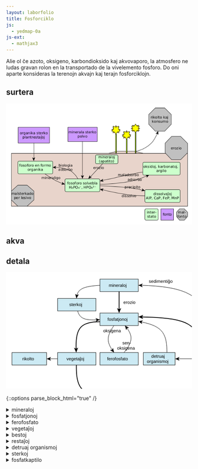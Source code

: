 ```yaml
---
layout: laborfolio
title: Fosforciklo
js:
  - yedmap-0a
js-ext:
  - mathjax3
---
```


<!-- 
https://en.wikipedia.org/wiki/Phosphorus_cycle

detala diagramo:
https://www.spektrum.de/lexikon/biologie-kompakt/phosphorkreislauf/8990
-->

Alie ol ĉe azoto, oksigeno, karbondioksido kaj akvovaporo, la atmosfero ne ludas gravan rolon en la transportado de la vivelemento fosforo. Do oni aparte konsideras la terenojn akvajn kaj terajn fosforciklojn.

## surtera
![forsforciklo surtera](../assets/bld/fosforciklo.png)

## akva

## detala

<script>

// ni ekstraktis el la origina fosforciklo-detala.graphml 
// per relo-biokemio/pro/trf/graphml2model.pl
const eĝoj = {
  "e0": ["n0", "n1" ],
  "e1": ["n1", "n2" ],
  "e10": ["n8", "n1" ],
  "e11": ["n5", "n0" ],
  "e12": ["n0", "n9" ],
  "e13": ["n9", "n1" ],
  "e2": ["n2", "n1" ],
  "e3": ["n1", "n3" ],
  "e4": ["n3", "n4" ],
  "e5": ["n4", "n5" ],
  "e6": ["n5", "n1" ],
  "e7": ["n3", "n6" ],
  "e8": ["n4", "n7" ],
  "e9": ["n5", "n8" ]
}

const rondvojo = [
  '#mineraloj',
  '#fosfato',
  '#plantoj',
  '#bestoj',
  '#restoj',
  '#fosfato'
]

function je_stacio(celo,node) {
  if (celo[0] == '#') {
    // location.hash = celo;
    // fermu ĉiujn malfermitajn sekciojn sed malfermu la celitan...
    for (d of document.querySelectorAll(".sekcio")) {
      if (d.id == celo.substring(1)) {
        d.setAttribute("open","open");
      } else {
        d.removeAttribute("open");
      }
    }
  }
  // post klako sur la stacisildo de la vojmontrilo ni forlasas
  // la mapon kaj iras al la klarigo-sekcio
  if (node && (node.id == 'vm_nun' || node.parentElement.classList.contains("nuna"))) 
    location.href = celo;
}

/*
ĉu ni permesu navigadon ankaŭ per la sagoklavoj...?
ni devos aldoni tabindex al la svg-elemento...:
https://stackoverflow.com/questions/28323977/how-to-listen-keyboard-events-on-svg

*/

let yedmap;

window.onload = () => {
  const yedSvg = document.querySelector("#y\\.node\\.0").closest("svg");
  yedmap = new YedMap(yedSvg,eĝoj,je_stacio);
  yedmap.preparu("#mineraloj",rondvojo);
}
</script>

<style>
  .nuna {
    font-weight: bold;
    stroke-width: 2;
    stroke: #C44;
    stroke-dasharray: 3,2;
  }
  .nuna rect {

    fill: cornflowerblue;
  }
  .vm_nuna {
    stroke-width: 2;
    stroke: #C44;
    font-weight: bold;
  }
</style>

<svg xmlns="http://www.w3.org/2000/svg" xmlns:xlink="http://www.w3.org/1999/xlink" fill-opacity="1" color-rendering="auto" color-interpolation="auto" text-rendering="auto" stroke="black" stroke-linecap="square" width="741" stroke-miterlimit="10" shape-rendering="auto" stroke-opacity="1" fill="black" stroke-dasharray="none" font-weight="normal" stroke-width="1" height="464" font-family="'Dialog'" font-style="normal" stroke-linejoin="miter" font-size="12px" stroke-dashoffset="0" image-rendering="auto">
  <!--Generated by ySVG 2.5-->
  <defs id="genericDefs"/>
  <g>
    <defs id="defs1">
      <clipPath clipPathUnits="userSpaceOnUse" id="clipPath1">
        <path d="M0 0 L741 0 L741 464 L0 464 L0 0 Z"/>
      </clipPath>
      <clipPath clipPathUnits="userSpaceOnUse" id="clipPath2">
        <path d="M-89 19 L652 19 L652 483 L-89 483 L-89 19 Z"/>
      </clipPath>
    </defs>
    <g fill="white" text-rendering="geometricPrecision" shape-rendering="geometricPrecision" transform="translate(89,-19)" stroke="white">
      <rect x="-89" width="741" height="464" y="19" clip-path="url(#clipPath2)" stroke="none"/>
    </g>
    <g id="y.node.0">
      <a target="_blank" xlink:type="simple" xlink:href="#mineraloj" xlink:show="new">
        <g fill="rgb(204,234,244)" text-rendering="geometricPrecision" shape-rendering="geometricPrecision" transform="matrix(1,0,0,1,89,-19)" stroke="rgb(204,234,244)">
          <rect x="165.6" width="104" height="33.84" y="38" stroke="none"/>
        </g>
        <g text-rendering="geometricPrecision" stroke-miterlimit="1.45" shape-rendering="geometricPrecision" transform="matrix(1,0,0,1,89,-19)" stroke-linecap="butt">
          <rect fill="none" x="165.6" width="104" height="33.84" y="38"/>
        </g>
        <g>
          <g text-rendering="geometricPrecision" stroke-miterlimit="1.45" shape-rendering="geometricPrecision" font-family="sans-serif" transform="matrix(1,0,0,1,89,-19)" stroke-linecap="butt">
            <text x="189.4457" xml:space="preserve" y="59.0743" stroke="none">mineraloj</text>
          </g>
        </g>
      </a>
    </g>
    <g id="y.node.1">
      <a target="_blank" xlink:type="simple" xlink:href="#fosfato" xlink:show="new">
        <g fill="rgb(204,234,244)" text-rendering="geometricPrecision" shape-rendering="geometricPrecision" transform="matrix(1,0,0,1,89,-19)" stroke="rgb(204,234,244)">
          <rect x="165.6" width="104" height="33.84" y="130" stroke="none"/>
        </g>
        <g text-rendering="geometricPrecision" stroke-miterlimit="1.45" shape-rendering="geometricPrecision" transform="matrix(1,0,0,1,89,-19)" stroke-linecap="butt">
          <rect fill="none" x="165.6" width="104" height="33.84" y="130"/>
        </g>
        <g>
          <g text-rendering="geometricPrecision" stroke-miterlimit="1.45" shape-rendering="geometricPrecision" font-family="sans-serif" transform="matrix(1,0,0,1,89,-19)" stroke-linecap="butt">
            <text x="186.0707" xml:space="preserve" y="151.0743" stroke="none">fosfatjonoj</text>
          </g>
        </g>
      </a>
    </g>
    <g id="y.node.2">
      <a target="_blank" xlink:type="simple" xlink:href="#ferofosfato" xlink:show="new">
        <g fill="rgb(204,234,244)" text-rendering="geometricPrecision" shape-rendering="geometricPrecision" transform="matrix(1,0,0,1,89,-19)" stroke="rgb(204,234,244)">
          <rect x="165.6" width="104" height="33.84" y="236.96" stroke="none"/>
        </g>
        <g text-rendering="geometricPrecision" stroke-miterlimit="1.45" shape-rendering="geometricPrecision" transform="matrix(1,0,0,1,89,-19)" stroke-linecap="butt">
          <rect fill="none" x="165.6" width="104" height="33.84" y="236.96"/>
        </g>
        <g>
          <g text-rendering="geometricPrecision" stroke-miterlimit="1.45" shape-rendering="geometricPrecision" font-family="sans-serif" transform="matrix(1,0,0,1,89,-19)" stroke-linecap="butt">
            <text x="184.9369" xml:space="preserve" y="258.0343" stroke="none">ferofosfato</text>
          </g>
        </g>
      </a>
    </g>
    <g id="y.node.3">
      <a target="_blank" xlink:type="simple" xlink:href="#plantoj" xlink:show="new">
        <g fill="rgb(204,234,244)" text-rendering="geometricPrecision" shape-rendering="geometricPrecision" transform="matrix(1,0,0,1,89,-19)" stroke="rgb(204,234,244)">
          <rect x="50.64" width="104" height="33.84" y="236.96" stroke="none"/>
        </g>
        <g text-rendering="geometricPrecision" stroke-miterlimit="1.45" shape-rendering="geometricPrecision" transform="matrix(1,0,0,1,89,-19)" stroke-linecap="butt">
          <rect fill="none" x="50.64" width="104" height="33.84" y="236.96"/>
        </g>
        <g>
          <g text-rendering="geometricPrecision" stroke-miterlimit="1.45" shape-rendering="geometricPrecision" font-family="sans-serif" transform="matrix(1,0,0,1,89,-19)" stroke-linecap="butt">
            <text x="74.8636" xml:space="preserve" y="258.0343" stroke="none">vegetaĵoj</text>
          </g>
        </g>
      </a>
    </g>
    <g id="y.node.4">
      <a target="_blank" xlink:type="simple" xlink:href="#bestoj" xlink:show="new">
        <g fill="rgb(204,234,244)" text-rendering="geometricPrecision" shape-rendering="geometricPrecision" transform="matrix(1,0,0,1,89,-19)" stroke="rgb(204,234,244)">
          <rect x="165.6" width="104" height="30" y="343.92" stroke="none"/>
        </g>
        <g text-rendering="geometricPrecision" stroke-miterlimit="1.45" shape-rendering="geometricPrecision" transform="matrix(1,0,0,1,89,-19)" stroke-linecap="butt">
          <rect fill="none" x="165.6" width="104" height="30" y="343.92"/>
        </g>
        <g>
          <g text-rendering="geometricPrecision" stroke-miterlimit="1.45" shape-rendering="geometricPrecision" font-family="sans-serif" transform="matrix(1,0,0,1,89,-19)" stroke-linecap="butt">
            <text x="199.2836" xml:space="preserve" y="363.0743" stroke="none">bestoj</text>
          </g>
        </g>
      </a>
    </g>
    <g id="y.node.5">
      <a target="_blank" xlink:type="simple" xlink:href="#restoj" xlink:show="new">
        <g fill="rgb(204,234,244)" text-rendering="geometricPrecision" shape-rendering="geometricPrecision" transform="matrix(1,0,0,1,89,-19)" stroke="rgb(204,234,244)">
          <rect x="418.36" width="86.2" height="33.84" y="236.96" stroke="none"/>
        </g>
        <g text-rendering="geometricPrecision" stroke-miterlimit="1.45" shape-rendering="geometricPrecision" transform="matrix(1,0,0,1,89,-19)" stroke-linecap="butt">
          <rect fill="none" x="418.36" width="86.2" height="33.84" y="236.96"/>
        </g>
        <g>
          <g text-rendering="geometricPrecision" stroke-miterlimit="1.45" shape-rendering="geometricPrecision" font-family="sans-serif" transform="matrix(1,0,0,1,89,-19)" stroke-linecap="butt">
            <text x="439.1416" xml:space="preserve" y="258.0343" stroke="none">restaĵoj</text>
          </g>
        </g>
      </a>
    </g>
    <g id="y.node.6">
      <a target="_blank" xlink:type="simple" xlink:href="#rikolto" xlink:show="new">
        <g fill="rgb(204,234,244)" text-rendering="geometricPrecision" shape-rendering="geometricPrecision" transform="matrix(1,0,0,1,89,-19)" stroke="rgb(204,234,244)">
          <rect x="-73.36" width="94" height="33.84" y="236.96" stroke="none"/>
        </g>
        <g text-rendering="geometricPrecision" stroke-miterlimit="1.45" shape-rendering="geometricPrecision" transform="matrix(1,0,0,1,89,-19)" stroke-linecap="butt">
          <rect fill="none" x="-73.36" width="94" height="33.84" y="236.96"/>
        </g>
        <g>
          <g text-rendering="geometricPrecision" stroke-miterlimit="1.45" shape-rendering="geometricPrecision" font-family="sans-serif" transform="matrix(1,0,0,1,89,-19)" stroke-linecap="butt">
            <text x="-45.3297" xml:space="preserve" y="258.0343" stroke="none">rikolto</text>
          </g>
        </g>
      </a>
    </g>
    <g id="y.node.7">
      <a target="_blank" xlink:type="simple" xlink:href="#konsumado" xlink:show="new">
        <g fill="rgb(204,234,244)" text-rendering="geometricPrecision" shape-rendering="geometricPrecision" transform="matrix(1,0,0,1,89,-19)" stroke="rgb(204,234,244)">
          <rect x="165.6" width="104" height="30" y="427.42" stroke="none"/>
        </g>
        <g text-rendering="geometricPrecision" stroke-miterlimit="1.45" shape-rendering="geometricPrecision" transform="matrix(1,0,0,1,89,-19)" stroke-linecap="butt">
          <rect fill="none" x="165.6" width="104" height="30" y="427.42"/>
        </g>
        <g>
          <g text-rendering="geometricPrecision" stroke-miterlimit="1.45" shape-rendering="geometricPrecision" font-family="sans-serif" transform="matrix(1,0,0,1,89,-19)" stroke-linecap="butt">
            <text x="182.7221" xml:space="preserve" y="446.5743" stroke="none">konsumado</text>
          </g>
        </g>
      </a>
    </g>
    <g id="y.node.8">
      <a target="_blank" xlink:type="simple" xlink:href="#detruantoj" xlink:show="new">
        <g fill="rgb(204,234,244)" text-rendering="geometricPrecision" shape-rendering="geometricPrecision" transform="matrix(1,0,0,1,89,-19)" stroke="rgb(204,234,244)">
          <rect x="283.36" width="86.2" height="33.84" y="236.96" stroke="none"/>
        </g>
        <g text-rendering="geometricPrecision" stroke-miterlimit="1.45" shape-rendering="geometricPrecision" transform="matrix(1,0,0,1,89,-19)" stroke-linecap="butt">
          <rect fill="none" x="283.36" width="86.2" height="33.84" y="236.96"/>
        </g>
        <g>
          <g text-rendering="geometricPrecision" stroke-miterlimit="1.45" shape-rendering="geometricPrecision" font-family="sans-serif" transform="matrix(1,0,0,1,89,-19)" stroke-linecap="butt">
            <text x="304.9942" xml:space="preserve" y="251.0499" stroke="none">detruaj</text>
            <text x="293.0586" xml:space="preserve" y="265.0187" stroke="none">organismoj</text>
          </g>
        </g>
      </a>
    </g>
    <g id="y.node.9">
      <a target="_blank" xlink:type="simple" xlink:href="#sterko" xlink:show="new">
        <g fill="rgb(204,234,244)" text-rendering="geometricPrecision" shape-rendering="geometricPrecision" transform="matrix(1,0,0,1,89,-19)" stroke="rgb(204,234,244)">
          <rect x="50.64" width="104" height="33.84" y="90.42" stroke="none"/>
        </g>
        <g text-rendering="geometricPrecision" stroke-miterlimit="1.45" shape-rendering="geometricPrecision" transform="matrix(1,0,0,1,89,-19)" stroke-linecap="butt">
          <rect fill="none" x="50.64" width="104" height="33.84" y="90.42"/>
        </g>
        <g>
          <g text-rendering="geometricPrecision" stroke-miterlimit="1.45" shape-rendering="geometricPrecision" font-family="sans-serif" transform="matrix(1,0,0,1,89,-19)" stroke-linecap="butt">
            <text x="82.1908" xml:space="preserve" y="111.4943" stroke="none">sterkoj</text>
          </g>
        </g>
      </a>
    </g>
    <g id="y.node.10">
      <g fill="rgb(153,51,0)" text-rendering="geometricPrecision" shape-rendering="geometricPrecision" transform="matrix(1,0,0,1,89,-19)" stroke="rgb(153,51,0)">
        <path d="M571 467.42 L573.5 83.92 L578.5 83.92 L581 467.42 Z" stroke="none" fill-rule="evenodd"/>
      </g>
      <g text-rendering="geometricPrecision" stroke-miterlimit="1.45" shape-rendering="geometricPrecision" transform="matrix(1,0,0,1,89,-19)" stroke-linecap="butt">
        <path fill="none" d="M571 467.42 L573.5 83.92 L578.5 83.92 L581 467.42 Z" fill-rule="evenodd"/>
      </g>
      <g/>
    </g>
    <g id="y.node.11">
      <a target="_blank" xlink:type="simple" xlink:href="#nun" xlink:show="new">
        <g fill="rgb(153,204,0)" text-rendering="geometricPrecision" shape-rendering="geometricPrecision" transform="matrix(1,0,0,1,89,-19)" stroke="rgb(153,204,0)">
          <rect x="527" y="90.42" width="104" rx="4" ry="4" height="43.5" stroke="none"/>
        </g>
        <g text-rendering="geometricPrecision" stroke-miterlimit="1.45" shape-rendering="geometricPrecision" transform="matrix(1,0,0,1,89,-19)" stroke-linecap="butt">
          <rect x="527" y="90.42" fill="none" width="104" rx="4" ry="4" height="43.5"/>
        </g>
        <g>
          <g text-rendering="geometricPrecision" stroke-miterlimit="1.45" shape-rendering="geometricPrecision" font-family="sans-serif" transform="matrix(1,0,0,1,89,-19)" stroke-linecap="butt">
            <text x="550.8457" xml:space="preserve" y="116.3243" stroke="none">mineraloj</text>
          </g>
        </g>
      </a>
    </g>
    <g id="y.node.12">
      <a target="_blank" xlink:type="simple" xlink:href="#dekstren" xlink:show="new">
        <g fill="rgb(204,255,153)" text-rendering="geometricPrecision" shape-rendering="geometricPrecision" transform="matrix(1,0,0,1,89,-19)" stroke="rgb(204,255,153)">
          <path d="M527 139.55 L626 139.55 L637 156.47 L626 173.39 L527 173.39 L538 156.47 Z" stroke="none" fill-rule="evenodd"/>
        </g>
        <g text-rendering="geometricPrecision" stroke-miterlimit="1.45" shape-rendering="geometricPrecision" transform="matrix(1,0,0,1,89,-19)" stroke-linecap="butt">
          <path fill="none" d="M527 139.55 L626 139.55 L637 156.47 L626 173.39 L527 173.39 L538 156.47 Z" fill-rule="evenodd"/>
        </g>
        <g>
          <g text-rendering="geometricPrecision" stroke-miterlimit="1.45" shape-rendering="geometricPrecision" font-family="sans-serif" transform="matrix(1,0,0,1,89,-19)" stroke-linecap="butt">
            <text x="550.4707" xml:space="preserve" y="160.6243" stroke="none">fosfatjonoj</text>
          </g>
        </g>
      </a>
    </g>
    <g id="y.node.13">
      <a target="_blank" xlink:type="simple" xlink:href="#maldekstren" xlink:show="new">
        <g fill="rgb(204,255,153)" text-rendering="geometricPrecision" shape-rendering="geometricPrecision" transform="matrix(1,0,0,1,89,-19)" stroke="rgb(204,255,153)">
          <path d="M523 179.02 L622 179.02 L611 195.94 L622 212.86 L523 212.86 L512 195.94 Z" stroke="none" fill-rule="evenodd"/>
        </g>
        <g text-rendering="geometricPrecision" stroke-miterlimit="1.45" shape-rendering="geometricPrecision" transform="matrix(1,0,0,1,89,-19)" stroke-linecap="butt">
          <path fill="none" d="M523 179.02 L622 179.02 L611 195.94 L622 212.86 L523 212.86 L512 195.94 Z" fill-rule="evenodd"/>
        </g>
        <g>
          <g text-rendering="geometricPrecision" stroke-miterlimit="1.45" shape-rendering="geometricPrecision" font-family="sans-serif" transform="matrix(1,0,0,1,89,-19)" stroke-linecap="butt">
            <text x="546.5508" xml:space="preserve" y="200.0943" stroke="none">sterkoj</text>
          </g>
        </g>
      </a>
    </g>
    <g id="y.node.14">
      <a target="_blank" xlink:type="simple" xlink:href="#rondvojo" xlink:show="new">
        <g fill="rgb(153,204,0)" text-rendering="geometricPrecision" shape-rendering="geometricPrecision" transform="matrix(1,0,0,1,89,-19)" stroke="rgb(153,204,0)">
          <path d="M517 238.1367 L529 221.2167 L625 221.2167 L637 238.1367 L625 255.0566 L529 255.0566 Z" stroke="none" fill-rule="evenodd"/>
        </g>
        <g text-rendering="geometricPrecision" stroke-miterlimit="1.45" shape-rendering="geometricPrecision" transform="matrix(1,0,0,1,89,-19)" stroke-linecap="butt">
          <path fill="none" d="M517 238.1367 L529 221.2167 L625 221.2167 L637 238.1367 L625 255.0566 L529 255.0566 Z" fill-rule="evenodd"/>
        </g>
        <g/>
        <g>
          <g text-rendering="geometricPrecision" stroke-miterlimit="1.45" shape-rendering="geometricPrecision" font-family="sans-serif" transform="matrix(1,0,0,1,89,-19)" stroke-linecap="butt">
            <text x="545.4707" xml:space="preserve" y="235.3066" stroke="none">fosfatjonoj</text>
            <text x="546.0098" xml:space="preserve" y="249.2753" stroke="none">(rondvojo)</text>
          </g>
        </g>
      </a>
    </g>
    <g id="y.edge.0">
      <g text-rendering="geometricPrecision" stroke-miterlimit="1.45" stroke-width="2" shape-rendering="geometricPrecision" transform="matrix(1,0,0,1,89,-19)" stroke-linecap="butt">
        <path fill="none" d="M217.6 71.84 L217.6 121"/>
        <path d="M217.6 130 L223.225 116.5 L217.6 119.875 L211.975 116.5 Z" stroke="none"/>
      </g>
      <g>
        <g text-rendering="geometricPrecision" stroke-miterlimit="1.45" shape-rendering="geometricPrecision" font-family="sans-serif" transform="matrix(1,0,0,1,89,-19)" stroke-linecap="butt">
          <text x="229.2836" xml:space="preserve" y="105.0743" stroke="none">erozio</text>
        </g>
      </g>
    </g>
    <g id="y.edge.1">
      <g text-rendering="geometricPrecision" stroke-miterlimit="1.45" shape-rendering="geometricPrecision" transform="matrix(1,0,0,1,89,-19)" stroke-linecap="butt">
        <path fill="none" d="M203.529 163.8683 L203.037 164.5556 L199.9239 169.1749 L197.0625 173.7812 L194.5032 178.372 L192.2963 182.9444 L190.4922 187.4961 L189.1412 192.0243 L188.2937 196.5265 L188 201 L188.2937 205.4431 L189.1412 209.8576 L190.4922 214.2461 L192.2963 218.6111 L194.5032 222.9553 L197.0625 227.2812 L199.159 230.4394 L199.2182 230.52"/>
        <path d="M203.8983 237.0082 L200.9333 224.3509 L198.6332 229.709 L192.823 230.2009 Z" stroke="none"/>
      </g>
      <g>
        <g text-rendering="geometricPrecision" stroke-miterlimit="1.45" shape-rendering="geometricPrecision" font-family="sans-serif" transform="matrix(1,0,0,1,89,-19)" stroke-linecap="butt">
          <text x="174.4213" xml:space="preserve" y="181.9787" stroke="none">oksigena</text>
        </g>
      </g>
    </g>
    <g id="y.edge.2">
      <g text-rendering="geometricPrecision" stroke-miterlimit="1.45" shape-rendering="geometricPrecision" transform="matrix(1,0,0,1,89,-19)" stroke-linecap="butt">
        <path fill="none" d="M230.8557 236.9402 L232.8889 234.4444 L236.4314 229.8251 L239.6875 225.2188 L242.5998 220.628 L245.1111 216.0556 L247.1641 211.5039 L248.7014 206.9757 L249.6658 202.4735 L250 198 L249.6658 193.5569 L248.7014 189.1424 L247.1641 184.7539 L245.1111 180.3889 L242.5998 176.0447 L239.6875 171.7188 L238.4484 170.0784 L238.3848 170.0013"/>
        <path d="M233.4079 163.7379 L236.9586 176.2436 L239.0069 170.7842 L244.7879 170.0224 Z" stroke="none"/>
      </g>
      <g>
        <g text-rendering="geometricPrecision" stroke-miterlimit="1.45" shape-rendering="geometricPrecision" font-family="sans-serif" transform="matrix(1,0,0,1,89,-19)" stroke-linecap="butt">
          <text x="226.4244" xml:space="preserve" y="215.1299" stroke="none">sen-</text>
          <text x="212.2916" xml:space="preserve" y="229.0987" stroke="none">oksigena</text>
        </g>
      </g>
    </g>
    <g id="y.edge.3">
      <g text-rendering="geometricPrecision" stroke-miterlimit="1.45" stroke-width="2" shape-rendering="geometricPrecision" transform="matrix(1,0,0,1,89,-19)" stroke-linecap="butt">
        <path fill="none" d="M165.6083 153.3945 L164.0741 153.4074 L156.3048 153.7215 L148.8438 154.3438 L141.7525 155.3358 L135.0926 156.7593 L128.9258 158.6758 L123.3137 161.147 L118.3179 164.2345 L114 168 L110.4012 172.4845 L107.4803 177.647 L105.1758 183.4258 L103.4259 189.7593 L102.1691 196.5858 L101.3438 203.8438 L100.8882 211.4715 L100.7407 219.4074 L100.8398 227.5898 L100.8535 227.991 L100.8583 228.0909"/>
        <path d="M101.1767 237.0853 L106.3205 223.3947 L100.8185 226.9666 L95.0776 223.7927 Z" stroke="none"/>
      </g>
    </g>
    <g id="y.edge.4">
      <g text-rendering="geometricPrecision" stroke-miterlimit="1.45" stroke-width="2" shape-rendering="geometricPrecision" transform="matrix(1,0,0,1,89,-19)" stroke-linecap="butt">
        <path fill="none" d="M101.5462 270.7999 L101.5039 278.0586 L101.6667 286.1481 L102.1107 294.012 L102.9062 301.5938 L104.1237 308.8369 L105.8333 315.6852 L108.1055 322.082 L111.0104 327.9711 L114.6185 333.2959 L119 338 L124.2018 342.0459 L130.1771 345.4711 L136.8555 348.332 L144.1667 350.6852 L152.0404 352.5869 L156.6927 353.4249 L156.7918 353.4381"/>
        <path d="M165.6885 354.7979 L153.1934 347.1977 L155.6797 353.2681 L151.4936 358.3186 Z" stroke="none"/>
      </g>
    </g>
    <g id="y.edge.5">
      <g text-rendering="geometricPrecision" stroke-miterlimit="1.45" stroke-width="2" shape-rendering="geometricPrecision" transform="matrix(1,0,0,1,89,-19)" stroke-linecap="butt">
        <path fill="none" d="M269.6054 358.5937 L279.4453 358.6445 L299.5555 358.5555 L319.0616 358.2062 L337.8125 357.5312 L355.6571 356.4657 L372.4445 354.9445 L388.0234 352.9023 L402.243 350.2743 L414.9523 346.9952 L426 343 L435.2856 338.2452 L442.9097 332.7743 L449.0234 326.6523 L453.7778 319.9445 L457.3238 312.7157 L459.8125 305.0312 L461.395 296.9562 L462.2222 288.5555 L462.4453 279.8945 L462.4426 279.7892 L462.4366 279.6894"/>
        <path d="M462.1981 270.6926 L456.9329 284.337 L462.4665 280.814 L468.179 284.0387 Z" stroke="none"/>
      </g>
    </g>
    <g id="y.edge.6">
      <g text-rendering="geometricPrecision" stroke-miterlimit="1.45" stroke-width="2" shape-rendering="geometricPrecision" transform="matrix(1,0,0,1,89,-19)" stroke-linecap="butt">
        <path fill="none" d="M436.0437 236.99 L436.0185 232.1644 L435.75 223.3984 L435.1482 214.8148 L434.1019 206.4742 L432.5 198.4375 L430.2315 190.7653 L427.1852 183.5185 L423.25 176.7578 L418.3148 170.544 L412.2685 164.9378 L405 160 L396.4352 155.7711 L386.6481 152.2106 L375.75 149.2578 L363.8518 146.8519 L351.0648 144.932 L337.5 143.4375 L323.2685 142.3076 L308.4815 141.4815 L293.25 140.8984 L278.5743 140.5206 L278.4743 140.5188"/>
        <path d="M269.4758 140.3524 L282.8695 146.226 L279.5991 140.5396 L283.0775 134.978 Z" stroke="none"/>
      </g>
    </g>
    <g id="y.edge.11">
      <g text-rendering="geometricPrecision" stroke-miterlimit="1.45" shape-rendering="geometricPrecision" transform="matrix(1,0,0,1,89,-19)" stroke-linecap="butt">
        <path fill="none" d="M461.1797 236.9577 L461.1843 236.5398 L461.2245 220.1933 L460.9766 204.0742 L460.2963 188.2963 L459.0396 172.9732 L457.0625 158.2188 L454.2208 144.1466 L450.3704 130.8704 L445.3672 118.5039 L439.0671 107.1609 L431.3261 96.955 L422 88 L410.9928 80.3717 L398.4005 73.9942 L384.3672 68.7539 L369.037 64.537 L352.5541 61.2299 L335.0625 58.7188 L316.7063 56.8899 L297.6296 55.6296 L277.9766 54.8242 L277.6186 54.8159"/>
        <path d="M269.6207 54.6311 L281.502 59.907 L278.6183 54.8391 L281.7331 49.9097 Z" stroke="none"/>
      </g>
      <g>
        <g text-rendering="geometricPrecision" stroke-miterlimit="1.45" shape-rendering="geometricPrecision" font-family="sans-serif" transform="matrix(1,0,0,1,89,-19)" stroke-linecap="butt">
          <text x="298.2089" xml:space="preserve" y="48.1003" stroke="none">sedimentiĝo</text>
        </g>
      </g>
    </g>
    <g id="y.edge.7">
      <g text-rendering="geometricPrecision" stroke-miterlimit="1.45" shape-rendering="geometricPrecision" transform="matrix(1,0,0,1,89,-19)" stroke-linecap="butt">
        <path fill="none" d="M50.64 253.88 L28.64 253.88"/>
        <path d="M20.64 253.88 L32.64 258.88 L29.64 253.88 L32.64 248.88 Z" stroke="none"/>
      </g>
    </g>
    <g id="y.edge.8">
      <g text-rendering="geometricPrecision" stroke-miterlimit="1.45" shape-rendering="geometricPrecision" transform="matrix(1,0,0,1,89,-19)" stroke-linecap="butt">
        <path fill="none" d="M217.6 373.92 L217.6 419.42"/>
        <path d="M217.6 427.42 L222.6 415.42 L217.6 418.42 L212.6 415.42 Z" stroke="none"/>
      </g>
    </g>
    <g id="y.edge.9">
      <g text-rendering="geometricPrecision" stroke-miterlimit="1.45" shape-rendering="geometricPrecision" transform="matrix(1,0,0,1,89,-19)" stroke-linecap="butt">
        <path fill="none" d="M418.36 253.88 L377.56 253.88"/>
        <path d="M369.56 253.88 L381.56 258.88 L378.56 253.88 L381.56 248.88 Z" stroke="none"/>
      </g>
    </g>
    <g id="y.edge.10">
      <g text-rendering="geometricPrecision" stroke-miterlimit="1.45" shape-rendering="geometricPrecision" transform="matrix(1,0,0,1,89,-19)" stroke-linecap="butt">
        <path fill="none" d="M347.3093 236.935 L347.3125 236.7269 L347.2734 229.2031 L347 221.8148 L346.4141 214.6071 L345.4375 207.625 L343.9922 200.9138 L342 194.5185 L339.3828 188.4844 L336.0625 182.8565 L331.9609 177.68 L327 173 L321.1276 168.8466 L314.3958 165.1898 L306.8828 161.9844 L298.6667 159.1852 L289.8255 156.7471 L280.4375 154.625 L277.4478 154.0635 L277.349 154.0478"/>
        <path d="M269.4817 152.5968 L280.3758 159.6904 L278.3324 154.2292 L282.1895 149.8562 Z" stroke="none"/>
      </g>
    </g>
    <g id="y.edge.12">
      <g text-rendering="geometricPrecision" stroke-miterlimit="1.45" shape-rendering="geometricPrecision" transform="matrix(1,0,0,1,89,-19)" stroke-linecap="butt">
        <path fill="none" d="M165.5897 54.9347 L160.4062 55.2188 L152.0404 55.8827 L144.1667 56.7593 L136.8555 57.8789 L130.1771 59.272 L124.2018 60.9689 L119 63 L114.6185 65.3856 L111.0104 68.1053 L108.1055 71.1289 L105.8333 74.4259 L104.1237 77.966 L102.9062 81.7188 L102.7467 82.5081 L102.7369 82.6076"/>
        <path d="M101.6261 90.5301 L108.2438 79.3406 L102.8757 81.6173 L98.3407 77.9521 Z" stroke="none"/>
      </g>
    </g>
    <g id="y.edge.13">
      <g text-rendering="geometricPrecision" stroke-miterlimit="1.45" shape-rendering="geometricPrecision" transform="matrix(1,0,0,1,89,-19)" stroke-linecap="butt">
        <path fill="none" d="M105.0079 124.2647 L105.5127 126.1045 L106.75 129.5625 L108.2789 132.8226 L110.1481 135.8519 L112.4062 138.6172 L115.1019 141.0856 L118.2836 143.2242 L122 145 L126.2836 146.3909 L131.1019 147.419 L136.4062 148.1172 L142.1481 148.5185 L148.2789 148.656 L154.75 148.5625 L157.6021 148.4396 L157.7019 148.4331"/>
        <path d="M165.6902 148.0001 L153.4371 143.6569 L156.7034 148.4872 L153.9784 153.6423 Z" stroke="none"/>
      </g>
    </g>
  </g>
</svg>




{::options parse_block_html="true" /}

<details class="sekcio" id="mineraloj">
  <summary markdown="span">
  mineraloj
</summary>

Fosforhavaj mineraloj estas unuavice apatitoj, grupo de mineraloj kun ĝeneraligita formulo:
$$\ce{Ca5[(F,Cl,OH)|(PO4)3]}$$.
Ili formiĝas en magmo aŭ per sedimentiĝo de organika materialo.

Ostoĉeloj povas produkti el kalciaj kaj fosfataj jonoj la mineralon hidroksilapatito:
$$\ce{Ca5[OH|(PO4)3]}$$.
Tiel ostoj enhavas ĝin je duono, dentoj eĉ pli.  

Oni minas apatiton i.a. por produktado de mineralaj [sterkoj](#sterkoj). 
Erozio kaj vetero dissolvas la mineralon. 
Tiel [fosfato](#fosfato) atingas en la akvon kaj grundon, de kie vegetaĵoj povas enpreni ĝin.


</details>

<details class="sekcio" id="fosfato">
  <summary markdown="span">
  fosfatjonoj
</summary>
xxxx
</details>

<details class="sekcio" id="ferofosfato">
  <summary markdown="span">
  ferofosfato
</summary>
xxxx
</details>

<details class="sekcio" id="plantoj">
  <summary markdown="span">
  vegetaĵoj
</summary>

</details>

<details class="sekcio" id="bestoj">
  <summary markdown="span">
  bestoj
</summary>

</details>

<details class="sekcio" id="restoj">
  <summary markdown="span">
  restaĵoj
</summary>

</details>



<details class="sekcio" id="detruantoj">
  <summary markdown="span">
  detruaj organismoj
</summary>

Detruaj organismoj nutras sin de la restaĵoj, kiujn lasas aliaj: kadavroj, ekrementoj ktp.
<!-- https://de.wikipedia.org/wiki/Saprobiont#/media/Datei:Destruenten_im_Stoffkreislauf.svg -->

</details>

<details class="sekcio" id="sterkoj">
  <summary markdown="span">
  sterkoj
</summary>
... 
</details>

<details class="sekcio" id="fosfatkaptilo">
  <summary markdown="span">
  fosfatkaptilo
</summary>

Se la akvo de lago havas sufiĉe da oksigeno, fosfato sedimentiĝas en formo de $$\ce{Fe(III)PO4}$$. Fosfato en la supro de la lago estas enprenata de algoj. Post ties morto kaj sinkado, la fosfato en la profundo liberiĝas el la organika maso. Se tie troviĝas sufiĉa oksigeno, Fe(II)-jonoj povas oksidiĝi al Fe(III)-jonoj kaj precipiti kun la fosfato kiel $$\ce{Fe(III)PO4}$$ (ferofosfato).

$$\ce{Fe^3+ + PO4^3− → FePO4}$$

Ĉe manko de grunda oksigeno la fero reduktiĝas kaj liberigas la fosfaton el la kaptilo. Kiam pro cirkulado de la akvo ĝi supriĝas, tio povas kaŭzi amasan kreskadon de algoj. La profundiĝanta biomaso siavice povas foruzi tiom da grunda oksigeno, ke la fosfatkaptilo daŭre ne plu funkcias. La ekvilibro de la lago "renversiĝas".

Tiu renversiĝo estas favorata, se lago "sterkiĝas" per fosfato, kio per naturaj procezoj okazas tre malrapide, sed pro influo de la homo, kiam fosfatriĉa akvo el industrio kaj agrikulturo enfluas la lagon, povas okazi tre akcelate.

</details>

<!-- malseka grundo... 
https://en.wikipedia.org/wiki/Eutrophication
https://de.wikipedia.org/wiki/Phosphatfalle
https://de.wikipedia.org/wiki/Umkippen

-->